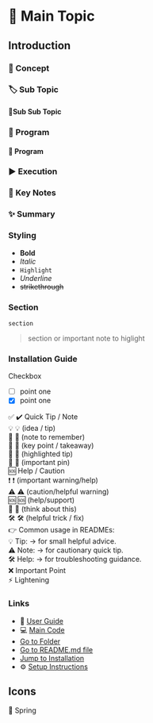 
# 🚀 Main Topic

## Introduction

### 📘 Concept

### 🏷️ Sub Topic

#### 🔹Sub Sub Topic

### 📝 Program

#### 📝 Program

### ▶️ Execution

### 📌 Key Notes

### ✨ Summary



### Styling
 - **Bold**  
 - _Italic_
 - `Highlight`
 - _Underline_
 - ~~strikethrough~~

### Section 
    section


> section or important note to higlight


### Installation Guide

Checkbox
- [ ]  point one
- [x]  point one

✅ ✔️ Quick Tip / Note  
💡 💡 (idea / tip)  
📝 📝 (note to remember)  
🔑 🔑 (key point / takeaway)  
🌟 🌟 (highlighted tip)  
📌 📌 (important pin)  
🆘 Help / Caution  
❗ ❗ (important warning/help)  
⚠️ ⚠️ (caution/helpful warning)  
🆘 🆘 (help/support)  
🤔 🤔 (think about this)  
🛠️ 🛠 (helpful trick / fix)  
👉 Common usage in READMEs:  
💡 Tip: → for small helpful advice.  
⚠️ Note: → for cautionary quick tip.  
🛠️ Help: → for troubleshooting guidance.  
❌ Important Point  
 ⚡ Lightening

### Links
- 📖 [User Guide](docs/guide.md)
- 💻 [Main Code](src/Main.java)
- [Go to Folder](firstprogram/)
- [Go to README.md file](firstprogram/README.md)
- [Jump to Installation](#-program-name)
- ⚙️ [Setup Instructions](docs/guide.md#setup-instructions)


## Icons

🍃 Spring
